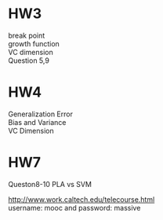 # HW3   
break point  
growth function  
VC dimension   
Question 5,9

# HW4  
Generalization Error  
Bias and Variance  
VC Dimension  

# HW7
Queston8-10 PLA vs SVM


http://www.work.caltech.edu/telecourse.html  
 username: mooc and password: massive 